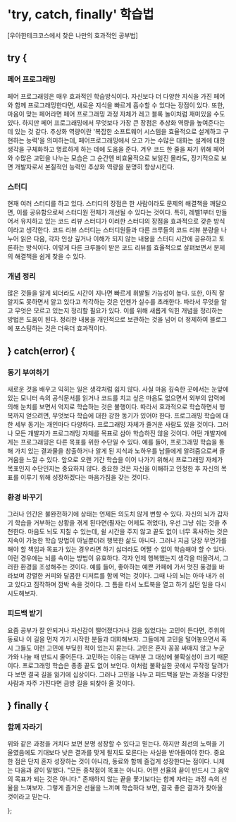 # 'try, catch, finally' 학습법

[우아한테크코스에서 찾은 나만의 효과적인 공부법]

## try {

### 페어 프로그래밍

페어 프로그래밍은 매우 효과적인 학습방식이다. 자신보다 더 다양한 지식을 가진 페어와 함께 프로그래밍한다면, 새로운 지식을 빠르게 흡수할 수 있다는 장점이 있다. 또한, 마음이 맞는 페어라면 페어 프로그래밍 과정 자체가 레고 블록 놀이처럼 재미있을 수도 있다. 하지만 페어 프로그래밍에서 무엇보다 가장 큰 장점은 추상화 역량을 높여준다는 데 있는 것 같다. 추상화 역량이란 '복잡한 소프트웨어 시스템을 효율적으로 설계하고 구현하는 능력'을 의미하는데, 페어프로그래밍에서 오고 가는 수많은 대화는 설계에 대한 생각을 구체화하고 명료하게 하는 데에 도움을 준다. 겨우 코드 한 줄을 짜기 위해 페어와 수많은 고민을 나누는 모습은 그 순간엔 비효율적으로 보일진 몰라도, 장기적으로 보면 개발자로서 본질적인 능력인 추상화 역량을 분명히 향상시킨다.

### 스터디

현재 여러 스터디를 하고 있다. 스터디의 장점은 한 사람이라도 문제의 해결책을 깨달으면, 이를 공유함으로써 스터디원 전체가 개선될 수 있다는 것이다. 특히, 레벨1부터 만들어서 유지하고 있는 코드 리뷰 스터디가 이러한 스터디의 장점을 효과적으로 갖춘 방식이라고 생각한다. 코드 리뷰 스터디는 스터디원들과 다른 크루들의 코드 리뷰 분량을 나누어 읽은 다음, 각자 인상 깊거나 이해가 되지 않는 내용을 스터디 시간에 공유하고 토론하는 방식이다. 이렇게 다른 크루들이 받은 코드 리뷰를 효율적으로 살펴보면서 문제의 해결책을 쉽게 찾을 수 있다.

### 개념 정리

많은 것들을 알게 되더라도 시간이 지나면 빠르게 휘발될 가능성이 높다. 또한, 아직 잘 알지도 못하면서 알고 있다고 착각하는 것은 언젠가 실수를 초래한다. 따라서 무엇을 알고 무엇은 모르고 있는지 정리할 필요가 있다. 이를 위해 새롭게 익힌 개념을 정리하는 방법은 도움이 된다. 정리한 내용을 개인적으로 보관하는 것을 넘어 더 정제하여 블로그에 포스팅하는 것은 더욱더 효과적이다.

## } catch(error) {

### 동기 부여하기

새로운 것을 배우고 익히는 일은 생각처럼 쉽지 않다. 사실 마음 깊숙한 곳에서는 눈앞에 있는 모니터 속의 공식문서를 읽거나 코드를 치고 싶은 마음도 없으면서 외부의 압력에 의해 눈치를 보면서 억지로 학습하는 것은 불행이다. 따라서 효과적으로 학습하면서 행복까지 얻으려면, 무엇보다 학습에 대한 강한 동기가 있어야 한다.
프로그래밍 학습에 대한 세부 동기는 개인마다 다양하다. 프로그래밍 자체가 즐거운 사람도 있을 것이다. 그러나 모든 개발자가 프로그래밍 자체를 목표로 삼아 학습하진 않을 것이다. 어떤 개발자에게는 프로그래밍은 다른 목표를 위한 수단일 수 있다. 예를 들어, 프로그래밍 학습을 통해 가치 있는 결과물을 창출하거나 알게 된 지식과 노하우를 남들에게 알려줌으로써 즐거움을 느낄 수 있다.
앞으로 오랜 기간 학습을 이어 나가기 위해서 프로그래밍 자체가 목표인지 수단인지는 중요하지 않다. 중요한 것은 자신을 이해하고 인정한 후 자신의 목표를 이루기 위해 성장하겠다는 마음가짐을 갖는 것이다.

### 환경 바꾸기

그러나 인간은 불완전하기에 상태는 언제든 의도치 않게 변할 수 있다. 자신의 뇌가 갑자기 학습을 거부하는 상황을 겪게 된다면(필자는 어제도 겪었다), 우선 그냥 쉬는 것을 추천한다. 마음도 뇌도 지칠 수 있는데, 쉴 시간을 주지 않고 끝도 없이 너무 혹사하는 것은 지속이 가능한 학습 방법이 아닐뿐더러 행복한 삶도 아니다. 그러나 지금 당장 무언가를 해야 할 책임과 목표가 있는 경우라면 하기 싫더라도 어쩔 수 없이 학습해야 할 수 있다. 이런 경우에는 뇌를 속이는 방법이 유효하다. 각자 언제 행복했는지 생각을 떠올려서, 그러한 환경을 조성해주는 것이다. 예를 들어, 좋아하는 예쁜 카페에 가서 멋진 풍경을 바라보며 강렬한 커피와 달콤한 디저트를 함께 먹는 것이다. 그때 나의 뇌는 아마 내가 쉬고 있다고 짐작하며 깜박 속을 것이다. 그 틈을 타서 노트북을 열고 하기 싫던 일을 다시 시도해보자.

### 피드백 받기

요즘 공부가 잘 안되거나 자신감이 떨어졌다거나 길을 잃었다는 고민이 든다면, 주위의 동료나 이 길을 먼저 가기 시작한 분들과 대화해보자. 그들에게 고민을 털어놓으면서 혹시 그들도 이런 고민에 부딪힌 적이 있는지 묻는다. 고민은 혼자 꽁꽁 싸매지 않고 누군가와 나눌 때 반드시 줄어든다. 고민하는 이유는 대부분 그 대상에 불확실성이 크기 때문이다. 프로그래밍 학습은 종종 끝도 없어 보인다. 이처럼 불확실한 곳에서 무작정 달려가다 보면 결국 길을 잃기에 십상이다. 그러나 고민을 나누고 피드백을 받는 과정을 다양한 사람과 자주 가진다면 금방 길을 되찾아 올 것이다.

## } finally {

### 함께 자라기

위와 같은 과정을 거치다 보면 분명 성장할 수 있다고 믿는다. 하지만 최선의 노력을 기울였음에도 기대보다 낮은 결과를 맞게 될지도 모른다는 사실을 받아들여야 한다. 중요한 점은 단지 혼자 성장하는 것이 아니라, 동료와 함께 즐겁게 성장한다는 점이다. 니체는 다음과 같이 말했다. "모든 종착점이 목표는 아니다. 어떤 선율의 끝이 반드시 그 음악의 목표가 되는 것은 아니다." 존재하지 않는 끝을 쫓기보다는 함께 자라는 과정 속의 선율을 느껴보자. 그렇게 즐거운 선율을 느끼며 학습하다 보면, 결국 좋은 결과가 찾아올 것이라고 믿는다.

};
